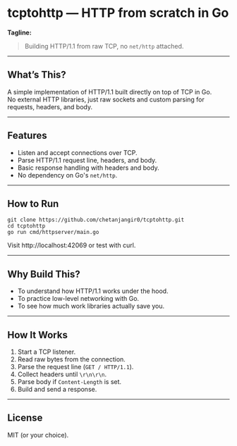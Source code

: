 # tcptohttp — HTTP from scratch in Go

**Tagline:**  
> Building HTTP/1.1 from raw TCP, no `net/http` attached.

---

## What’s This?

A simple implementation of HTTP/1.1 built directly on top of TCP in Go.  
No external HTTP libraries, just raw sockets and custom parsing for requests, headers, and body.

---

## Features

- Listen and accept connections over TCP.
- Parse HTTP/1.1 request line, headers, and body.
- Basic response handling with headers and body.
- No dependency on Go's `net/http`.

---

## How to Run

    git clone https://github.com/chetanjangir0/tcptohttp.git
    cd tcptohttp
    go run cmd/httpserver/main.go

Visit http://localhost:42069 or test with curl.

---

## Why Build This?

- To understand how HTTP/1.1 works under the hood.
- To practice low-level networking with Go.
- To see how much work libraries actually save you.

---

## How It Works

1. Start a TCP listener.  
2. Read raw bytes from the connection.  
3. Parse the request line (`GET / HTTP/1.1`).  
4. Collect headers until `\r\n\r\n`.  
5. Parse body if `Content-Length` is set.  
6. Build and send a response.

---

## License

MIT (or your choice).
